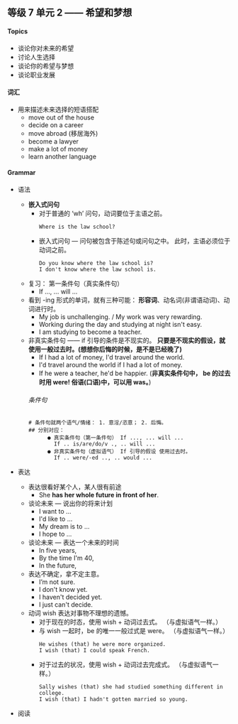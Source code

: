 ## 等级 7 单元 2 —— 希望和梦想

#### Topics
* 谈论你对未来的希望
* 讨论人生选择
* 谈论你的希望与梦想
* 谈论职业发展

#### 词汇
* 用来描述未来选择的短语搭配
    * move out of the house
    * decide on a career
    * move abroad (移居海外)
    * become a lawyer
    * make a lot of money
    * learn another language

#### Grammar
* 语法
    * **嵌入式问句**
        * 对于普通的 ‘wh’ 问句，动词要位于主语之前。
          ```
          Where is the law school?
          ```
        * 嵌入式问句 — 问句被包含于陈述句或问句之中。 此时，主语必须位于动词之前。
          ```
          Do you know where the law school is?
          I don't know where the law school is.
          ```
    * 复习： 第一条件句（真实条件句）
        * If ..., ... will ...
    * 看到 -ing 形式的单词，就有三种可能： **形容词**、动名词(非谓语动词)、动词进行时。 
        * My job is unchallenging. / My work was very rewarding.
        * Working during the day and studying at night isn't easy.
        * I am studying to become a teacher.
    * 非真实条件句 —— if 引导的条件是不现实的。 **只要是不现实的假设，就使用一般过去时。(想想你后悔的时候，是不是已经晚了)**
        * If I had a lot of money, I'd travel around the world.
        * I'd travel around the world if I had a lot of money.
        * If he were a teacher, he'd be happier. (**非真实条件句中， be 的过去时用 were! 俗语(口语)中，可以用 was。**)
      ###### 条件句
      ```
      # 条件句就两个语气/情绪： 1. 意淫/恣意； 2. 后悔。
      ## 分别对应：
            ● 真实条件句（第一条件句） If ..., ... will ...
              If .. is/are/do/v ., .. will ...
            ● 非真实条件句（虚拟语气） If 引导的假设 使用过去时。
              If .. were/-ed .., .. would ...
      ```

* 表达
    * 表达很看好某个人，某人很有前途
        * She **has her whole future in front of her**.
    * 谈论未来 — 说出你的将来计划
        * I want to ...
        * I'd like to ...
        * My dream is to ...
        * I hope to ...
    * 谈论未来 — 表达一个未来的时间
        * In five years,
        * By the time I'm 40,
        * In the future,
    * 表达不确定，拿不定主意。
        * I’m not sure.
        * I don't know yet.
        * I haven't decided yet.
        * I just can't decide.
    * 动词 wish 表达对事物不理想的遗憾。
        * 对于现在的时态，使用 wish + 动词过去式。 （与虚拟语气一样。）
        * 与 wish 一起时，be 的唯一一般过式是 were。 （与虚拟语气一样。）
          ```
          He wishes (that) he were more organized.
          I wish (that) I could speak French.
          ```
        * 对于过去的状况，使用 wish + 动词过去完成式。 （与虚拟语气一样。）
          ```
          Sally wishes (that) she had studied something different in college.
          I wish (that) I hadn't gotten married so young.
          ```

* 阅读

